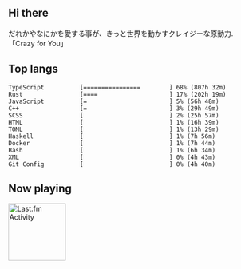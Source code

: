 <!-- deno-fmt-ignore-file -->
## Hi there

だれかやなにかを愛する事が、きっと世界を動かすクレイジーな原動力. 「Crazy for You」



## Top langs

```
TypeScript          [================        ] 68% (807h 32m)
Rust                [====                    ] 17% (202h 19m)
JavaScript          [=                       ] 5% (56h 48m)
C++                 [=                       ] 3% (29h 49m)
SCSS                [                        ] 2% (25h 57m)
HTML                [                        ] 1% (16h 39m)
TOML                [                        ] 1% (13h 29m)
Haskell             [                        ] 1% (7h 56m)
Docker              [                        ] 1% (7h 44m)
Bash                [                        ] 1% (6h 34m)
XML                 [                        ] 0% (4h 43m)
Git Config          [                        ] 0% (4h 40m)
```


## Now playing


<a href="https://github.com/kiosion/toru">
  <picture>
    <source media="(prefers-color-scheme: dark)" srcset="https://toru.kio.dev/api/v1/re-taro?blur&border_width=0&border_radius=26&theme=nord">
    <source media="(prefers-color-scheme: light)" srcset="https://toru.kio.dev/api/v1/re-taro?blur&border_width=0&border_radius=26&theme=light">
    <img alt="Last.fm Activity" src="https://toru.kio.dev/api/v1/re-taro?blur&border_width=0&border_radius=26" height="115" />
  </picture>
</a>
